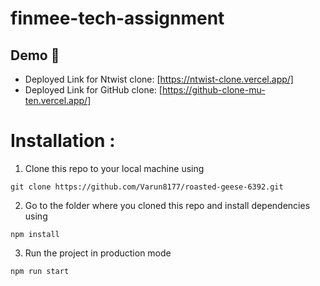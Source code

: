 # finmee-tech-assignment

## Demo :movie_camera:

- Deployed Link for Ntwist clone: [https://ntwist-clone.vercel.app/]
- Deployed Link for GitHub clone: [https://github-clone-mu-ten.vercel.app/]
  
# Installation :

1. Clone this repo to your local machine using

```
git clone https://github.com/Varun8177/roasted-geese-6392.git
```

2. Go to the folder where you cloned this repo and install dependencies using

```
npm install
```

3. Run the project in production mode

```
npm run start
```
